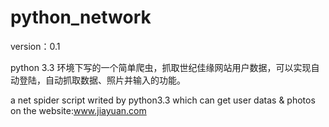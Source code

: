 python_network
==============
version：0.1

python 3.3 环境下写的一个简单爬虫，抓取世纪佳缘网站用户数据，可以实现自动登陆，自动抓取数据、照片并输入的功能。

a net spider script writed by python3.3 which can get user datas & photos on the website:www.jiayuan.com
